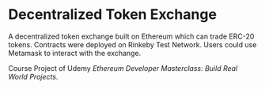 # Decentralized Token Exchange
A decentralized token exchange built on Ethereum which can trade ERC-20 tokens. Contracts were deployed on Rinkeby Test Network. Users could use Metamask to interact with the exchange.

Course Project of Udemy *Ethereum Developer Masterclass: Build Real World Projects*.

